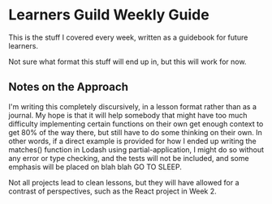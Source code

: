 # Learners Guild Weekly Guide

This is the stuff I covered every week, written as a guidebook for future learners.

Not sure what format this stuff will end up in, but this will work for now.

## Notes on the Approach

I'm writing this completely discursively, in a lesson format rather than as a journal. My hope is that it will help somebody that might have too much difficulty implementing certain functions on their own get enough context to get 80% of the way there, but still have to do some thinking on their own. In other words, if a direct example is provided for how I ended up writing the matches() function in Lodash using partial-application, I might do so without any error or type checking, and the tests will not be included, and some emphasis will be placed on blah blah GO TO SLEEP.

Not all projects lead to clean lessons, but they will have allowed for a contrast of perspectives, such as the React project in Week 2.






